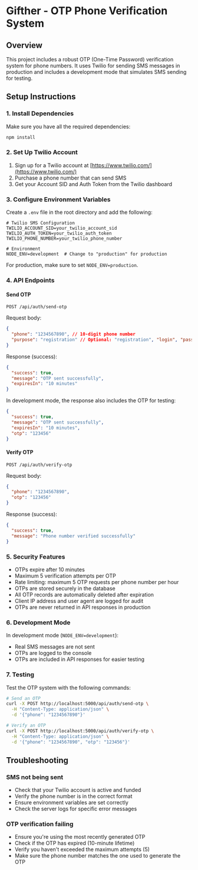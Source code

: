 # Gifther - OTP Phone Verification System

## Overview
This project includes a robust OTP (One-Time Password) verification system for phone numbers. It uses Twilio for sending SMS messages in production and includes a development mode that simulates SMS sending for testing.

## Setup Instructions

### 1. Install Dependencies
Make sure you have all the required dependencies:

```bash
npm install
```

### 2. Set Up Twilio Account
1. Sign up for a Twilio account at [https://www.twilio.com/](https://www.twilio.com/)
2. Purchase a phone number that can send SMS
3. Get your Account SID and Auth Token from the Twilio dashboard

### 3. Configure Environment Variables
Create a `.env` file in the root directory and add the following:

```
# Twilio SMS Configuration
TWILIO_ACCOUNT_SID=your_twilio_account_sid
TWILIO_AUTH_TOKEN=your_twilio_auth_token
TWILIO_PHONE_NUMBER=your_twilio_phone_number

# Environment
NODE_ENV=development  # Change to "production" for production
```

For production, make sure to set `NODE_ENV=production`.

### 4. API Endpoints

#### Send OTP
```
POST /api/auth/send-otp
```
Request body:
```json
{
  "phone": "1234567890", // 10-digit phone number
  "purpose": "registration" // Optional: "registration", "login", "password-reset", "profile-update"
}
```

Response (success):
```json
{
  "success": true,
  "message": "OTP sent successfully",
  "expiresIn": "10 minutes"
}
```

In development mode, the response also includes the OTP for testing:
```json
{
  "success": true,
  "message": "OTP sent successfully",
  "expiresIn": "10 minutes",
  "otp": "123456"
}
```

#### Verify OTP
```
POST /api/auth/verify-otp
```
Request body:
```json
{
  "phone": "1234567890",
  "otp": "123456"
}
```

Response (success):
```json
{
  "success": true,
  "message": "Phone number verified successfully"
}
```

### 5. Security Features

- OTPs expire after 10 minutes
- Maximum 5 verification attempts per OTP
- Rate limiting: maximum 5 OTP requests per phone number per hour
- OTPs are stored securely in the database
- All OTP records are automatically deleted after expiration
- Client IP address and user agent are logged for audit
- OTPs are never returned in API responses in production

### 6. Development Mode

In development mode (`NODE_ENV=development`):
- Real SMS messages are not sent
- OTPs are logged to the console
- OTPs are included in API responses for easier testing

### 7. Testing

Test the OTP system with the following commands:

```bash
# Send an OTP
curl -X POST http://localhost:5000/api/auth/send-otp \
  -H "Content-Type: application/json" \
  -d '{"phone": "1234567890"}'

# Verify an OTP
curl -X POST http://localhost:5000/api/auth/verify-otp \
  -H "Content-Type: application/json" \
  -d '{"phone": "1234567890", "otp": "123456"}'
```

## Troubleshooting

### SMS not being sent
- Check that your Twilio account is active and funded
- Verify the phone number is in the correct format
- Ensure environment variables are set correctly
- Check the server logs for specific error messages

### OTP verification failing
- Ensure you're using the most recently generated OTP
- Check if the OTP has expired (10-minute lifetime)
- Verify you haven't exceeded the maximum attempts (5)
- Make sure the phone number matches the one used to generate the OTP 